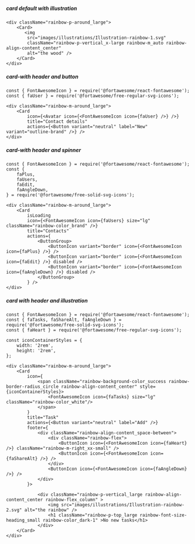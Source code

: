 ##### card default with illustration

    <div className="rainbow-p-around_large">
        <Card>
           <img 
            src="images/illustrations/Illustration-rainbow-1.svg"
            className="rainbow-p-vertical_x-large rainbow-m_auto rainbow-align-content_center"
            alt="the wood" />
        </Card>
    </div>


##### card-with header and button

    const { FontAwesomeIcon } = require('@fortawesome/react-fontawesome');
    const { faUser } = require('@fortawesome/free-regular-svg-icons');

    <div className="rainbow-m-around_large">
        <Card
            icon={<Avatar icon={<FontAwesomeIcon icon={faUser} />} />}
            title="Contact details"
            actions={<Button variant="neutral" label="New" variant="outline-brand" />} />
    </div>


##### card-with header and spinner

    const { FontAwesomeIcon } = require('@fortawesome/react-fontawesome');
    const {
        faPlus,
        faUsers,
        faEdit,
        faAngleDown,
    } = require('@fortawesome/free-solid-svg-icons');

    <div className="rainbow-m-around_large">
        <Card
            isLoading
            icon={<FontAwesomeIcon icon={faUsers} size="lg" className="rainbow-color_brand" />}
            title="Contacts"
            actions={
                <ButtonGroup>
                    <ButtonIcon variant="border" icon={<FontAwesomeIcon icon={faPlus} />} />
                    <ButtonIcon variant="border" icon={<FontAwesomeIcon icon={faEdit} />} disabled />
                    <ButtonIcon variant="border" icon={<FontAwesomeIcon icon={faAngleDown} />} disabled />
                </ButtonGroup>
            } />
    </div>


##### card with header and illustration

    const { FontAwesomeIcon } = require('@fortawesome/react-fontawesome');
    const { faTasks, faShareAlt, faAngleDown } = require('@fortawesome/free-solid-svg-icons');
    const { faHeart } = require('@fortawesome/free-regular-svg-icons');

    const iconContainerStyles = {
        width: '2rem',
        height: '2rem',
    };

    <div className="rainbow-m-around_large">
        <Card
            icon={
                <span className="rainbow-background-color_success rainbow-border-radius_circle rainbow-align-content_center" style={iconContainerStyles}>
                    <FontAwesomeIcon icon={faTasks} size="lg" className="rainbow-color_white"/>
                </span>
            }
            title="Task"
            actions={<Button variant="neutral" label="Add" />}
            footer={
                <div className="rainbow-align-content_space-between">
                    <div className="rainbow-flex">
                        <ButtonIcon icon={<FontAwesomeIcon icon={faHeart} />} className="rainbow-m-right_xx-small" />
                        <ButtonIcon icon={<FontAwesomeIcon icon={faShareAlt} />} />
                    </div>
                    <ButtonIcon icon={<FontAwesomeIcon icon={faAngleDown} />} />
                </div>
            }>

                <div className="rainbow-p-vertical_large rainbow-align-content_center rainbow-flex_column" >
                    <img src="images/illustrations/Illustration-rainbow-2.svg" alt="the rainbow" />
                    <h1 className="rainbow-p-top_large rainbow-font-size-heading_small rainbow-color_dark-1" >No new tasks</h1>
                </div>
        </Card>
    </div>

